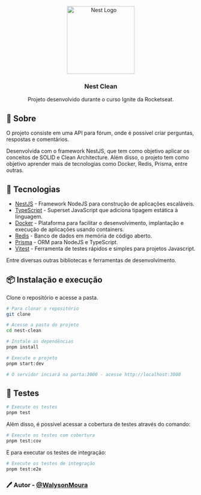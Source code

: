 <div align="center">
  <p align="center">
    <a href="http://nestjs.com/" target="blank"><img src="https://nestjs.com/img/logo_text.svg" width="180" alt="Nest Logo" /></a>
  </p>
  <h3 style={{ margin: 0, marginTop: 16 }}>
    Nest Clean
  </h3>
  <p style={{ margin: 0 }}>
    Projeto desenvolvido durante o curso Ignite da Rocketseat.
  </p>
</div>

## 📖 Sobre

O projeto consiste em uma API para fórum, onde é possível criar perguntas, respostas e comentários.

Desenvolvida com o framework NestJS, que tem como objetivo aplicar os conceitos de SOLID e Clean Architecture. Além disso, o projeto tem como objetivo aprender mais de tecnologias como Docker, Redis, Prisma, entre outras.

## 🚀 Tecnologias

- [NestJS](https://nestjs.com/) - Framework NodeJS para construção de aplicações escaláveis.
- [TypeScript](https://www.typescriptlang.org/) - Superset JavaScript que adiciona tipagem estática à linguagem.
- [Docker](https://www.docker.com/) - Plataforma para facilitar o desenvolvimento, implantação e execução de aplicações usando containers.
- [Redis](https://redis.io/) - Banco de dados em memória de código aberto.
- [Prisma](https://www.prisma.io/) - ORM para NodeJS e TypeScript.
- [Vitest](https://vitest.dev/) - Ferramenta de testes rápidos e simples para projetos Javascript.

Entre diversas outras bibliotecas e ferramentas de desenvolvimento.

## 📦 Instalação e execução

Clone o repositório e acesse a pasta.

```bash
# Para clonar o repositório
git clone

# Acesse a pasta do projeto
cd nest-clean

# Instale as dependências
pnpm install

# Execute o projeto
pnpm start:dev

# O servidor inciará na porta:3000 - acesse http://localhost:3000
```

## 🧪 Testes

```bash
# Execute os testes
pnpm test
```

Além disso, é possível acessar a cobertura de testes através do comando:

```bash
# Execute os testes com cobertura
pnpm test:cov
```

E para executar os testes de integração:

```bash
# Execute os testes de integração
pnpm test:e2e
```

### 🖊️ Autor - [@WalysonMoura](https://www.github.com/WalysonMoura)
